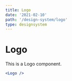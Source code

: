 ```yaml
---
title: Logo
date: '2021-02-10'
path: '/design-system/logo'
type: designsystem
---
```


# Logo

This is a Logo component.

```jsx
<Logo />
```
